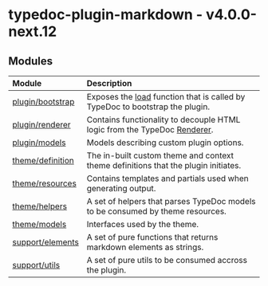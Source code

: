# typedoc-plugin-markdown - v4.0.0-next.12

## Modules

| Module                                         | Description                                                                                                               |
| :--------------------------------------------- | :------------------------------------------------------------------------------------------------------------------------ |
| [plugin/bootstrap](module.plugin_bootstrap.md) | Exposes the [load](module.plugin_bootstrap.md#function-load) function that is called by TypeDoc to bootstrap the plugin.  |
| [plugin/renderer](module.plugin_renderer.md)   | Contains functionality to decouple HTML logic from the TypeDoc [Renderer](https://typedoc.org/api/classes/Renderer.html). |
| [plugin/models](module.plugin_models.md)       | Models describing custom plugin options.                                                                                  |
| [theme/definition](module.theme_definition.md) | The in-built custom theme and context theme definitions that the plugin initiates.                                        |
| [theme/resources](module.theme_resources.md)   | Contains templates and partials used when generating output.                                                              |
| [theme/helpers](module.theme_helpers.md)       | A set of helpers that parses TypeDoc models to be consumed by theme resources.                                            |
| [theme/models](module.theme_models.md)         | Interfaces used by the theme.                                                                                             |
| [support/elements](module.support_elements.md) | A set of pure functions that returns markdown elements as strings.                                                        |
| [support/utils](module.support_utils.md)       | A set of pure utils to be consumed accross the plugin.                                                                    |
